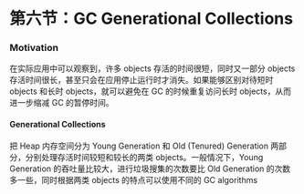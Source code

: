# 第六节：GC Generational Collections

### Motivation

在实际应用中可以观察到，许多 objects 存活的时间很短，同时又一部分 objects 存活时间很长，甚至只会在应用停止运行时才消失。如果能够区别对待短时 objects 和长时 objects，就可以避免在 GC 的时候重复访问长时 objects，从而进一步缩减 GC 的暂停时间。

#### Generational Collections

把 Heap 内存空间分为 Young Generation 和 Old \(Tenured\) Generation 两部分，分别处理存活时间较短和较长的两类 objects。一般情况下，Young Generation 的吞吐量比较大，进行垃圾搜集的次数要比 Old Generation 的次数多一些，同时根据两类 objects 的特点可以使用不同的 GC algorithms



